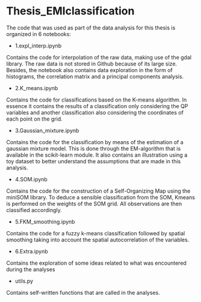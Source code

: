 # Thesis_EMIclassification

The code that was used as part of the data analysis for this thesis is organized in 6 notebooks:

* 1.expl_interp.ipynb

Contains the code for interpolation of the raw data, making use of the gdal library. The raw data is not stored in Github because of its large size.\
Besides, the notebook also contains data exploration in the form of histograms, the correlation matrix and a principal components analysis.

* 2.K_means.ipynb

Contains the code for classifications based on the K-means algorithm. In essence it contains the results of a classification only considering the QP variables 
and another classification also considering the coordinates of each point on the grid. 

* 3.Gaussian_mixture.ipynb

Contains the code for the classification by means of the estimation of a gaussian mixture model. This is done through the EM-algorithm that is available in the scikit-learn module. 
It also contains an illustration using a toy dataset to better understand the assumptions that are made in this analysis.

* 4.SOM.ipynb

Contains the code for the construction of a Self-Organizing Map using the miniSOM library. To deduce a sensible classification from the SOM, Kmeans is performed on the weights of the SOM grid. All observations are then classified accordingly.

* 5.FKM_smoothing.ipynb

Contains the code for a fuzzy k-means classification followed by spatial smoothing taking into account the spatial autocorrelation of the variables.

* 6.Extra.ipynb

Contains the exploration of some ideas related to what was encountered during the analyses

* utils.py

Contains self-written functions that are called in the analyses.
